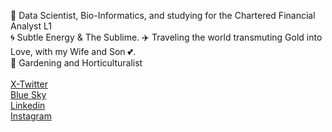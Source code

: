 <!--
**AdamGoyer/adamgoyer** is a ✨ _special_ ✨ repository because its `README.md` (this file) appears on your GitHub profile.

-->
🔭 Data Scientist, Bio-Informatics, and studying for the Chartered Financial Analyst L1 <br>
🌀 Subtle Energy & The Sublime. 
✈️ Traveling the world transmuting Gold into Love, with my Wife and Son 💕. <br>
🌱 Gardening and Horticulturalist <br>
<br>
[X-Twitter](https://twitter.com/AdamGoyer) <br>
[Blue Sky](https://bsky.app/profile/adamgoyer.bsky.social) <br>
[Linkedin](https://www.linkedin.com/in/adamgoyer) <br>
[Instagram](https://www.instagram.com/adamgoyer) <br>

